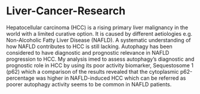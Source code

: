 # Liver-Cancer-Research
Hepatocellular carcinoma (HCC) is a rising primary liver malignancy in the world with a limited curative option. It is caused by different aetiologies e.g. Non-Alcoholic Fatty Liver Disease (NAFLD). A systematic understanding of how NAFLD contributes to HCC is still lacking. Autophagy has been considered to have diagnostic and prognostic relevance in NAFLD progression to HCC. My analysis imed to assess autophagy’s diagnostic and prognostic role in HCC by using its poor activity biomarker, Sequestosome 1 (p62) which a comparison of the results revealed that the cytoplasmic p62-percentage was higher in NAFLD-induced HCC which can be referred as poorer autophagy activity seems to be common in NAFLD patients.
